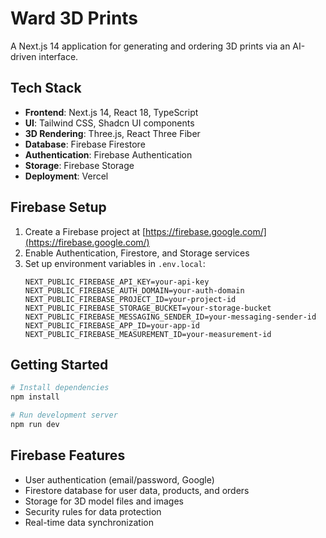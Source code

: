 # Ward 3D Prints

A Next.js 14 application for generating and ordering 3D prints via an AI-driven interface.

## Tech Stack

- **Frontend**: Next.js 14, React 18, TypeScript
- **UI**: Tailwind CSS, Shadcn UI components
- **3D Rendering**: Three.js, React Three Fiber
- **Database**: Firebase Firestore
- **Authentication**: Firebase Authentication
- **Storage**: Firebase Storage
- **Deployment**: Vercel

## Firebase Setup

1. Create a Firebase project at [https://firebase.google.com/](https://firebase.google.com/)
2. Enable Authentication, Firestore, and Storage services
3. Set up environment variables in `.env.local`:
   ```
   NEXT_PUBLIC_FIREBASE_API_KEY=your-api-key
   NEXT_PUBLIC_FIREBASE_AUTH_DOMAIN=your-auth-domain
   NEXT_PUBLIC_FIREBASE_PROJECT_ID=your-project-id
   NEXT_PUBLIC_FIREBASE_STORAGE_BUCKET=your-storage-bucket
   NEXT_PUBLIC_FIREBASE_MESSAGING_SENDER_ID=your-messaging-sender-id
   NEXT_PUBLIC_FIREBASE_APP_ID=your-app-id
   NEXT_PUBLIC_FIREBASE_MEASUREMENT_ID=your-measurement-id
   ```

## Getting Started

```bash
# Install dependencies
npm install

# Run development server
npm run dev
```

## Firebase Features

- User authentication (email/password, Google)
- Firestore database for user data, products, and orders
- Storage for 3D model files and images
- Security rules for data protection
- Real-time data synchronization 